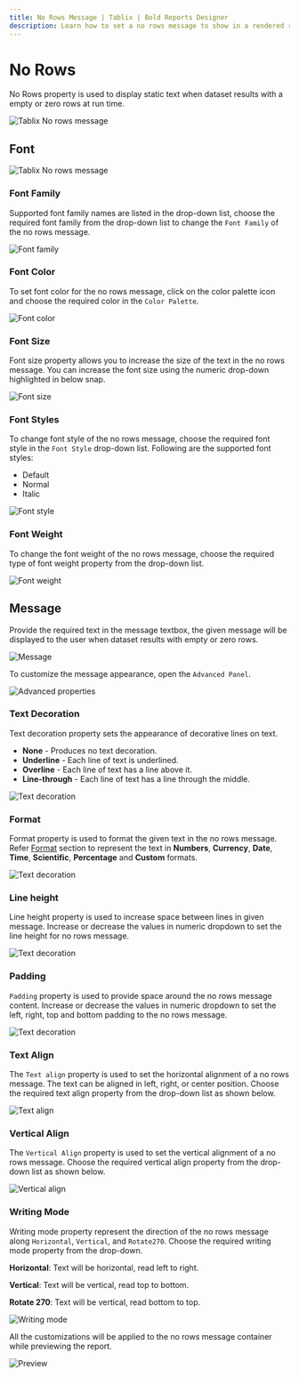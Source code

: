 ```yaml
---
title: No Rows Message | Tablix | Bold Reports Designer
description: Learn how to set a no rows message to show in a rendered report in place of a data region that has no data using Bold Reports Designer.
---
```


# No Rows

No Rows property is used to display static text when dataset results with a empty or zero rows at run time.

![Tablix No rows message](/static/assets/on-premise/images/report-designer/report-items/tablix/no-rows/no-rows.png '#width=315px')

## Font

![Tablix No rows message](/static/assets/on-premise/images/report-designer/report-items/tablix/no-rows/font-properties.png '#width=315px')

### Font Family

Supported font family names are listed in the drop-down list, choose the required font family from the drop-down list to change the `Font Family` of the no rows message.

![Font family](/static/assets/on-premise/images/report-designer/report-items/tablix/no-rows/font-family.png '#width=315px')

### Font Color

To set font color for the no rows message, click on the color palette icon and choose the required color in the `Color Palette`.

![Font color](/static/assets/on-premise/images/report-designer/report-items/tablix/no-rows/font-color.png '#width=315px')

### Font Size

Font size property allows you to increase the size of the text in the no rows message. You can increase the font size using the numeric drop-down highlighted in below snap.

![Font size](/static/assets/on-premise/images/report-designer/report-items/tablix/no-rows/font-size.png '#width=315px')

### Font Styles

To change font style of the no rows message, choose the required font style in the `Font Style` drop-down list. Following are the supported font styles:

* Default
* Normal
* Italic

![Font style](/static/assets/on-premise/images/report-designer/report-items/tablix/no-rows/font-style.png '#width=315px')

### Font Weight

To change the font weight of the no rows message, choose the required type of font weight property from the drop-down list.

![Font weight](/static/assets/on-premise/images/report-designer/report-items/tablix/no-rows/font-weight.png '#width=315px')

## Message

Provide the required text in the message textbox, the given message will be displayed to the user when dataset results with empty or zero rows.

![Message](/static/assets/on-premise/images/report-designer/report-items/tablix/no-rows/message.png '#width=315px')

To customize the message appearance, open the `Advanced Panel`.

![Advanced properties](/static/assets/on-premise/images/report-designer/report-items/tablix/no-rows/advanced.png '#width=315px')

### Text Decoration

Text decoration property sets the appearance of decorative lines on text.

* **None** - Produces no text decoration.
* **Underline** - Each line of text is underlined.
* **Overline** - Each line of text has a line above it.
* **Line-through** - Each line of text has a line through the middle.

![Text decoration](/static/assets/on-premise/images/report-designer/report-items/tablix/no-rows/text-decoration.png '#width=315px')

### Format

Format property is used to format the given text in the no rows message. Refer [Format](../../../compose-report/format-data/#format) section to represent the text in **Numbers**, **Currency**, **Date**, **Time**, **Scientific**, **Percentage** and **Custom** formats.

![Text decoration](/static/assets/on-premise/images/report-designer/report-items/tablix/no-rows/format.png '#width=315px')

### Line height

Line height property is used to increase space between lines in given message. Increase or decrease the values in numeric dropdown to set the line height for no rows message.

![Text decoration](/static/assets/on-premise/images/report-designer/report-items/tablix/no-rows/line-height.png '#width=315px')

### Padding

`Padding` property is used to provide space around the no rows message content. Increase or decrease the values in numeric dropdown to set the left, right, top and bottom padding to the no rows message.

![Text decoration](/static/assets/on-premise/images/report-designer/report-items/tablix/no-rows/padding.png '#width=315px')

### Text Align

The `Text align` property is used to set the horizontal alignment of a no rows message. The text can be aligned in left, right, or center position. Choose the required text align property from the drop-down list as shown below.

![Text align](/static/assets/on-premise/images/report-designer/report-items/tablix/no-rows/text-align.png '#width=315px')

### Vertical Align

The `Vertical Align` property is used to set the vertical alignment of a no rows message. Choose the required vertical align property from the drop-down list as shown below.

![Vertical align](/static/assets/on-premise/images/report-designer/report-items/tablix/no-rows/vertical-align.png '#width=315px')

### Writing Mode

Writing mode property represent the direction of the no rows message along `Horizontal`, `Vertical`, and `Rotate270`. Choose the required writing mode property from the drop-down.

**Horizontal**: Text will be horizontal, read left to right.

**Vertical**: Text will be vertical, read top to bottom.

**Rotate 270**: Text will be vertical, read bottom to top.

![Writing mode](/static/assets/on-premise/images/report-designer/report-items/tablix/no-rows/writing-mode.png '#width=315px')

All the customizations will be applied to the no rows message container while previewing the report.

![Preview](/static/assets/on-premise/images/report-designer/report-items/tablix/no-rows/preview.png '#width=315px')